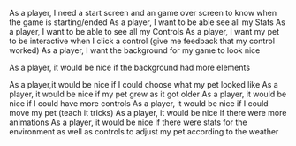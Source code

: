 <!-- Tamagotchi user stories -->

<!---------------------- MVP ---------------------->

As a player, I need a start screen and an game over screen to know when the game is starting/ended
As a player, I want to be able see all my Stats
As a player, I want to be able to see all my Controls
As a player, I want my pet to be interactive when I click a control (give me feedback that my control worked)
As a player, I want the background for my game to look nice

<!---------------- Stretch Goals ------------------>
<!-- Bronze -->

<!-- Silver -->
As a player, it would be nice if the background had more elements

<!-- Gold -->

As a player,it would be nice if I could choose what my pet looked like
As a player, it would be nice if my pet grew as it got older 
As a player, it would be nice if I could have more controls
As a player, it would be nice if I could move my pet (teach it tricks)
As a player, it would be nice if there were more animations
As a player, it would be nice if there were stats for the environment as well as controls to adjust my pet according to the weather